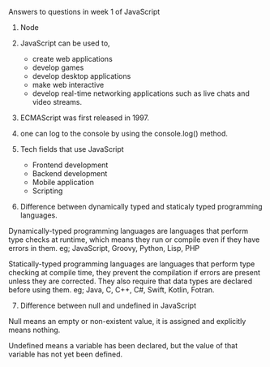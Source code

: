 Answers to questions in week 1 of JavaScript

1. Node
2. JavaScript can be used to,
    - create web applications
    - develop games
    - develop desktop applications
    - make web interactive
    - develop real-time networking applications such as live chats and video streams.

3. ECMAScript was first released in 1997.
4. one can log to the console by using the console.log() method.

5. Tech fields that use JavaScript
    - Frontend development
    - Backend development
    - Mobile application
    - Scripting

6. Difference between dynamically typed and staticaly typed programming languages.

Dynamically-typed programming languages are languages that perform type checks at runtime, which means they run or compile even if they have errors in them.
eg; JavaScript, Groovy, Python, Lisp, PHP

Statically-typed programming languages are languages that perform type checking at compile time, they prevent the compilation if errors are present unless they are corrected. They also require that data types are declared before using them.
eg; Java, C, C++, C#, Swift, Kotlin, Fotran.

7. Difference between null and undefined in JavaScript

Null means an empty or non-existent value, it is assigned and explicitly means nothing.

Undefined means a variable has been declared, but the value of that variable has not yet been defined.



